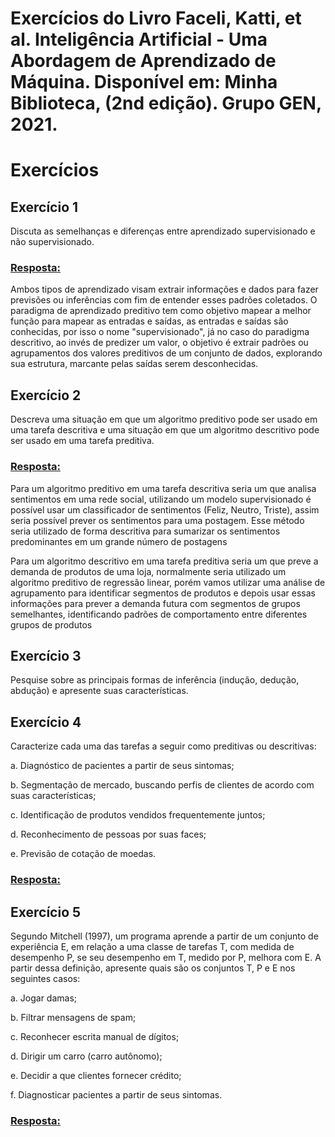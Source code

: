 # Exercícios do Livro Faceli, Katti, et al. Inteligência Artificial - Uma Abordagem de Aprendizado de Máquina. Disponível em: Minha Biblioteca, (2nd edição). Grupo GEN, 2021.
# Exercícios

## Exercício 1

Discuta as semelhanças e diferenças entre aprendizado supervisionado e não supervisionado.

<h3><ins>Resposta: </ins></h3>
<p>Ambos tipos de aprendizado visam extrair informações e dados para fazer previsões ou inferências com fim de entender esses padrões coletados. O paradigma de aprendizado preditivo tem como objetivo mapear a melhor função para mapear as entradas e saídas, as entradas e saídas são conhecidas, por isso o nome "supervisionado", já no caso do paradigma descritivo, ao invés de predizer um valor, o objetivo é extrair padrões ou agrupamentos dos valores preditivos de um conjunto de dados, explorando sua estrutura, marcante pelas saídas serem desconhecidas.</p>


## Exercício 2

Descreva uma situação em que um algoritmo preditivo pode ser usado em uma tarefa descritiva e uma situação em que um algoritmo descritivo pode ser usado em uma tarefa preditiva.

<h3><ins>Resposta: </ins></h3>
<p>Para um algoritmo preditivo em uma tarefa descritiva seria um que analisa sentimentos em uma rede social, utilizando um modelo supervisionado é possível usar um classificador de sentimentos (Feliz, Neutro, Triste), assim seria possível prever os sentimentos para uma postagem. Esse método seria utilizado de forma descritiva para sumarizar os sentimentos predominantes em um grande número de postagens</p>
<p>Para um algoritmo descritivo em uma tarefa preditiva seria um que preve a demanda de produtos de uma loja, normalmente seria utilizado um algoritmo preditivo de regressão linear, porém vamos utilizar uma análise de agrupamento para identificar segmentos de produtos e depois usar essas informações para prever a demanda futura com segmentos de grupos semelhantes, identificando padrões de comportamento entre diferentes grupos de produtos</p>

## Exercício 3

Pesquise sobre as principais formas de inferência (indução, dedução, abdução) e apresente suas características.

## Exercício 4

Caracterize cada uma das tarefas a seguir como preditivas ou descritivas:

a. Diagnóstico de pacientes a partir de seus sintomas;

b. Segmentação de mercado, buscando perfis de clientes de acordo com suas características;

c. Identificação de produtos vendidos frequentemente juntos;

d. Reconhecimento de pessoas por suas faces;

e. Previsão de cotação de moedas.

<h3><ins>Resposta: </ins></h3>
<p></p>

## Exercício 5

Segundo Mitchell (1997), um programa aprende a partir de um conjunto de experiência E, em relação a uma classe de tarefas T, com medida de desempenho P, se seu desempenho em T, medido por P, melhora com E. A partir dessa definição, apresente quais são os conjuntos T, P e E nos seguintes casos:

a. Jogar damas;

b. Filtrar mensagens de spam;

c. Reconhecer escrita manual de dígitos;

d. Dirigir um carro (carro autônomo);

e. Decidir a que clientes fornecer crédito;

f. Diagnosticar pacientes a partir de seus sintomas.

<h3><ins>Resposta: </ins></h3>
<p></p>
